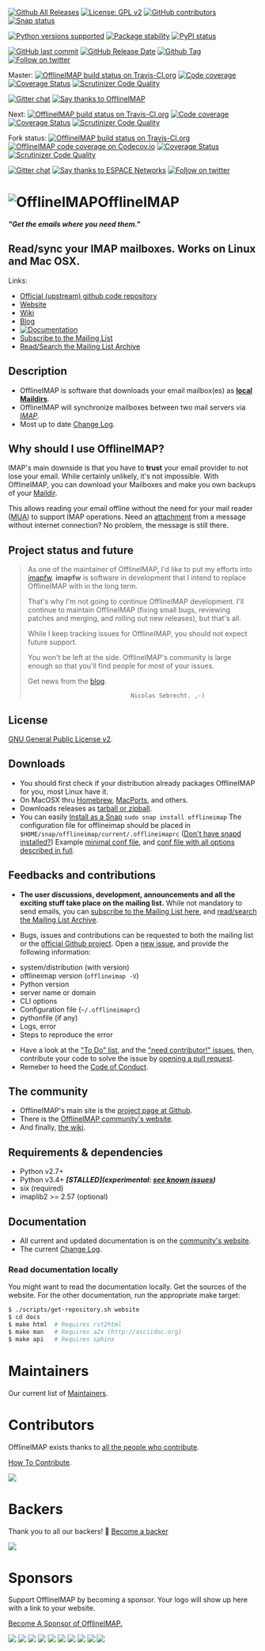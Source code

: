 [![Github All Releases](https://img.shields.io/github/downloads/atom/atom/total.svg)](https://github.com/OfflineIMAP/offlineimap/graphs/traffic)
[![License: GPL v2](https://img.shields.io/badge/License-GPL%20v2-blue.svg)](https://www.gnu.org/licenses/old-licenses/gpl-2.0.en.html)
[![GitHub contributors](https://img.shields.io/github/contributors/OfflineIMAP/offlineimap.svg)](https://github.com/OfflineIMAP/offlineimap/graphs/contributors)
[![Snap status](https://build.snapcraft.io/badge/snapcrafters/offlineimap.svg)](https://build.snapcraft.io/user/snapcrafters/offlineimap)

[![Python versions supported](https://img.shields.io/pypi/pyversions/offlineimap.svg)](https://pypi.python.org/pypi/offlineimap)
[![Package stability](https://img.shields.io/pypi/status/offlineimap.svg)](https://pypi.python.org/pypi/offlineimap)
[![PyPI status](https://badge.fury.io/py/offlineimap.svg)](https://pypi.python.org/pypi/offlineimap)

[![GitHub last commit](https://img.shields.io/github/last-commit/OfflineIMAP/offlineimap.svg)](https://github.com/OfflineIMAP/offlineimap/commits/master)
[![GitHub Release Date](https://img.shields.io/github/release-date/OfflineIMAP/offlineimap.svg)](https://github.com/OfflineIMAP/offlineimap/releases)
[![Github Tag](https://img.shields.io/github/tag/OfflineIMAP/offlineimap.svg)](https://github.com/OfflineIMAP/offlineimap/releases)
[![Follow on twitter](https://img.shields.io/twitter/follow/OfflineIMAP.svg?style=social&logo=twitter)](https://twitter.com/intent/follow?screen_name=OfflineIMAP)

Master: [![OfflineIMAP build status on Travis-CI.org](https://travis-ci.org/OfflineIMAP/offlineimap.svg)](https://travis-ci.org/OfflineIMAP/offlineimap)
[![Code coverage](https://codecov.io/gh/OfflineIMAP/offlineimap/branch/master/graph/badge.svg)](https://codecov.io/gh/OfflineIMAP/offlineimap)
[![Coverage Status](https://coveralls.io/repos/github/OfflineIMAP/offlineimap/badge.svg?branch=master)](https://coveralls.io/github/OfflineIMAP/offlineimap?branch=master)
[![Scrutinizer Code Quality](https://scrutinizer-ci.com/g/OfflineIMAP/offlineimap/badges/quality-score.png?b=master)](https://scrutinizer-ci.com/g/OfflineIMAP/offlineimap/?branch=master)

[![Gitter chat](https://badges.gitter.im/OfflineIMAP/offlineimap.png)](https://gitter.im/OfflineIMAP/offlineimap)
[![Say thanks to OfflineIMAP](https://img.shields.io/badge/Say%20Thanks-!-______.svg)](https://saythanks.io/to/OfflineIMAP)

Next:
[![OfflineIMAP build status on Travis-CI.org](https://travis-ci.org/OfflineIMAP/offlineimap.svg?branch=next)](https://travis-ci.org/OfflineIMAP/offlineimap)
[![Code coverage](https://codecov.io/gh/OfflineIMAP/offlineimap/branch/next/graph/badge.svg)](https://codecov.io/gh/OfflineIMAP/offlineimap)
[![Coverage Status](https://coveralls.io/repos/github/OfflineIMAP/offlineimap/badge.svg?branch=master)](https://coveralls.io/github/OfflineIMAP/offlineimap?branch=next)
[![Scrutinizer Code Quality](https://scrutinizer-ci.com/g/OfflineIMAP/offlineimap/badges/quality-score.png?b=master)](https://scrutinizer-ci.com/g/OfflineIMAP/offlineimap/?branch=next)

Fork status:
[![OfflineIMAP build status on Travis-CI.org](https://travis-ci.org/EspaceNetworks/offlineimap.svg?branch=master)](https://travis-ci.org/EspaceNetworks/offlineimap)
[![OfflineIMAP code coverage on Codecov.io](https://codecov.io/gh/EspaceNetworks/offlineimap/branch/master/graph/badge.svg)](https://codecov.io/gh/EspaceNetworks/offlineimap)
[![Coverage Status](https://coveralls.io/repos/github/EspaceNetworks/offlineimap/badge.svg?branch=master)](https://coveralls.io/github/EspaceNetworks/offlineimap?branch=master)
[![Scrutinizer Code Quality](https://scrutinizer-ci.com/g/EspaceNetworks/offlineimap/badges/quality-score.png?b=master)](https://scrutinizer-ci.com/g/EspaceNetworks/offlineimap/?branch=master)

[![Gitter chat](https://badges.gitter.im/EspaceNetworks/offlineimap.png)](https://gitter.im/EspaceNetworks/offlineimap)
[![Say thanks to ESPACE Networks](https://img.shields.io/badge/Say%20Thanks-!-1EAEDB.svg)](https://saythanks.io/to/chris001)
[![Follow on twitter](https://img.shields.io/twitter/follow/ESPACENetworks.svg?style=social&logo=twitter)](https://twitter.com/intent/follow?screen_name=ESPACENetworks)

[offlineimap]: https://github.com/OfflineIMAP/offlineimap
[website]: http://www.offlineimap.org
[wiki]: https://github.com/OfflineIMAP/offlineimap/wiki
[blog]: http://www.offlineimap.org/posts.html
[docs]: https://offlineimap.readthedocs.io/
[mailing_list]: http://lists.alioth.debian.org/mailman/listinfo/offlineimap-project
[mailing_list_archive]: http://dir.gmane.org/gmane.mail.imap.offlineimap.general
[code_of_conduct]: https://github.com/OfflineIMAP/offlineimap/blob/master/CODE_OF_CONDUCT.md
[copying_license]: https://github.com/OfflineIMAP/offlineimap/blob/master/COPYING
[changelog]: https://github.com/OfflineIMAP/offlineimap/blob/master/Changelog.md
[maintainers]: https://github.com/OfflineIMAP/offlineimap/blob/master/MAINTAINERS.rst
[manifest]: https://github.com/OfflineIMAP/offlineimap/blob/master/MANIFEST.in
[todo]: https://github.com/OfflineIMAP/offlineimap/blob/master/TODO.rst
[conf]: https://github.com/OfflineIMAP/offlineimap/blob/master/offlineimap.conf
[conf_minimal]: https://github.com/OfflineIMAP/offlineimap/blob/master/offlineimap.conf.minimal
[issues_new]: https://github.com/OfflineIMAP/offlineimap/issues/new
[pull_request_new]: https://github.com/OfflineIMAP/offlineimap/compare
[issues_need_contrib]: https://github.com/OfflineIMAP/offlineimap/issues?q=is%3Aopen+is%3Aissue+label%3A"need+contributor!"
[homebrew_mac_install]: https://brewinstall.org/Install-offlineimap-on-Mac-with-Brew/
[macports_mac_install]: https://www.macports.org/ports.php?by=name&substr=offlineimap

<p style="center">
<h1><img src="https://upload.wikimedia.org/wikipedia/commons/1/13/OfflineIMAP_logo.png" alt="OfflineIMAP"/>OfflineIMAP</h1>
<b><i>"Get the emails where you need them."</i></b>
<h2> Read/sync your IMAP mailboxes. Works on Linux and Mac OSX. </h2>
</p>

Links:
* [Official (upstream) github code repository][offlineimap]
* [Website][website]
* [Wiki][wiki]
* [Blog][blog]
* [![Documentation](https://readthedocs.org/projects/offlineimap/badge/?version=latest&style=flat)](https://offlineimap.readthedocs.io/)
* [Subscribe to the Mailing List][mailing_list]
* [Read/Search the Mailing List Archive][mailing_list_archive]


## Description

* OfflineIMAP is software that downloads your email mailbox(es) as **[local Maildirs](https://en.wikipedia.org/wiki/Maildir)**.
* OfflineIMAP will synchronize mailboxes between two mail servers via *[IMAP](https://en.wikipedia.org/wiki/Internet_Message_Access_Protocol)*.
* Most up to date [Change Log][changelog].

## Why should I use OfflineIMAP?

IMAP's main downside is that you have to **trust** your email provider to
not lose your email. While certainly unlikely, it's not impossible.
With OfflineIMAP, you can download your Mailboxes and make you own backups of
your [Maildir](https://en.wikipedia.org/wiki/Maildir).

This allows reading your email offline without the need for your mail
reader ([MUA](https://en.wikipedia.org/wiki/Email_client)) to support IMAP operations. 
Need an [attachment](https://en.wikipedia.org/wiki/Email_attachment) from a
message without internet connection? No problem, the message is still there.


## Project status and future

> As one of the maintainer of OfflineIMAP, I'd like to put my efforts into
> [imapfw](http://github.com/OfflineIMAP/imapfw). **imapfw** is software in
> development that I intend to replace OfflineIMAP with in the long term.
>
> That's why I'm not going to continue OfflineIMAP development. I'll continue
> to maintain OfflineIMAP (fixing small bugs, reviewing patches and merging,
> and rolling out new releases), but that's all.
>
> While I keep tracking issues for OfflineIMAP, you should not expect future support.
>
> You won't be left at the side. OfflineIMAP's community is large enough so that
> you'll find people for most of your issues.
>
> Get news from the [blog][blog].
>
>                                  Nicolas Sebrecht. ,-)


## License

[GNU General Public License v2][copying_license].


## Downloads

* You should first check if your distribution already packages OfflineIMAP for you, most Linux have it. 
* On MacOSX thru [Homebrew][homebrew_mac_install], [MacPorts][macports_mac_install], and others.
* Downloads releases as [tarball or zipball](https://github.com/OfflineIMAP/offlineimap/tags).
* You can easily [Install as a Snap](https://snapcraft.io/offlineimap)
`sudo snap install offlineimap`
The configuration file for offlineimap should be placed in ```$HOME/snap/offlineimap/current/.offlineimaprc```
([Don't have snapd installed?](https://snapcraft.io/docs/core/install))
Example [minimal conf file][conf_minimal], and [conf file with all options described in full][conf].

## Feedbacks and contributions

* **The user discussions, development, announcements and all the exciting stuff take
place on the mailing list.** While not mandatory to send emails, you can
[subscribe to the Mailing List here][mailing_list],
and [read/search the Mailing List Archive][mailing_list_archive].

* Bugs, issues and contributions can be requested to both the mailing list or the
[official Github project][offlineimap].  Open a [new issue][issues_new], and provide the following information:
- system/distribution (with version)
- offlineimap version (`offlineimap -V`)
- Python version
- server name or domain
- CLI options
- Configuration file (`~/.offlineimaprc`)
- pythonfile (if any)
- Logs, error
- Steps to reproduce the error

* Have a look at the ["To Do" list][todo], and the ["need contributor!" issues][issues_need_contrib], 
then, contribute your code to solve the issue by [opening a pull request][pull_request_new].
* Remeber to heed the [Code of Conduct][code_of_conduct].

## The community

* OfflineIMAP's main site is the [project page at Github][offlineimap].
* There is the [OfflineIMAP community's website][website].
* And finally, [the wiki][wiki].


## Requirements & dependencies

* Python v2.7+
* Python v3.4+ ***[STALLED](experimental: [see known issues](https://github.com/OfflineIMAP/offlineimap/issues?q=is%3Aissue+is%3Aopen+label%3APy3))***
* six (required)
* imaplib2 >= 2.57 (optional)


## Documentation

* All current and updated documentation is on the [community's website][website].
* The current [Change Log][changelog].

### Read documentation locally

You might want to read the documentation locally. Get the sources of the website.
For the other documentation, run the appropriate make target:

```sh
$ ./scripts/get-repository.sh website
$ cd docs
$ make html  # Requires rst2html
$ make man   # Requires a2x (http://asciidoc.org)
$ make api   # Requires sphinx
```

# Maintainers

Our current list of [Maintainers][maintainers].

# Contributors

OfflineIMAP exists thanks to [all the people who contribute](https://github.com/OfflineIMAP/offlineimap/graphs/contributors).

[How To Contribute](CONTRIBUTING.rst).

<a href="https://github.com/OfflineIMAP/offlineimap/graphs/contributors"><img src="https://opencollective.com/offlineimap/contributors.svg?width=890" /></a>


# Backers

Thank you to all our backers! 🙏 [Become a backer](https://opencollective.com/offlineimap#backer)

<a href="https://opencollective.com/offlineimap#backers" target="_blank"><img src="https://opencollective.com/offlineimap/backers.svg?width=890"></a>


# Sponsors

Support OfflineIMAP by becoming a sponsor. Your logo will show up here with a link to your website. 

[Become A Sponsor of OfflineIMAP.](https://opencollective.com/offlineimap#sponsor)

<a href="https://opencollective.com/offlineimap/sponsor/0/website" target="_blank"><img src="https://opencollective.com/offlineimap/sponsor/0/avatar.svg"></a>
<a href="https://opencollective.com/offlineimap/sponsor/1/website" target="_blank"><img src="https://opencollective.com/offlineimap/sponsor/1/avatar.svg"></a>
<a href="https://opencollective.com/offlineimap/sponsor/2/website" target="_blank"><img src="https://opencollective.com/offlineimap/sponsor/2/avatar.svg"></a>
<a href="https://opencollective.com/offlineimap/sponsor/3/website" target="_blank"><img src="https://opencollective.com/offlineimap/sponsor/3/avatar.svg"></a>
<a href="https://opencollective.com/offlineimap/sponsor/4/website" target="_blank"><img src="https://opencollective.com/offlineimap/sponsor/4/avatar.svg"></a>
<a href="https://opencollective.com/offlineimap/sponsor/5/website" target="_blank"><img src="https://opencollective.com/offlineimap/sponsor/5/avatar.svg"></a>
<a href="https://opencollective.com/offlineimap/sponsor/6/website" target="_blank"><img src="https://opencollective.com/offlineimap/sponsor/6/avatar.svg"></a>
<a href="https://opencollective.com/offlineimap/sponsor/7/website" target="_blank"><img src="https://opencollective.com/offlineimap/sponsor/7/avatar.svg"></a>
<a href="https://opencollective.com/offlineimap/sponsor/8/website" target="_blank"><img src="https://opencollective.com/offlineimap/sponsor/8/avatar.svg"></a>
<a href="https://opencollective.com/offlineimap/sponsor/9/website" target="_blank"><img src="https://opencollective.com/offlineimap/sponsor/9/avatar.svg"></a>

